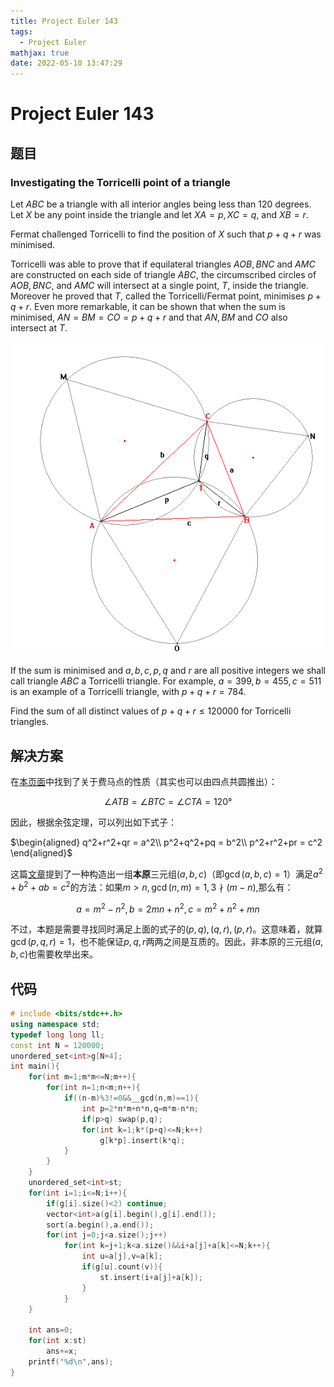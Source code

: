 ```yaml
---
title: Project Euler 143
tags:
  - Project Euler
mathjax: true
date: 2022-05-10 13:47:29
---
```


<escape><!-- more --></escape>

# Project Euler 143

## 题目

### Investigating the Torricelli point of a triangle

Let $ABC$ be a triangle with all interior angles being less than $120$ degrees. Let $X$ be any point inside the triangle and let $XA = p, XC = q$, and $XB = r$.

Fermat challenged Torricelli to find the position of $X$ such that $p + q + r$ was minimised.

Torricelli was able to prove that if equilateral triangles $AOB, BNC$ and $AMC$ are constructed on each side of triangle $ABC$, the circumscribed circles of $AOB, BNC$, and $AMC$ will intersect at a single point, $T$, inside the triangle. Moreover he proved that $T$, called the Torricelli/Fermat point, minimises $p + q + r$. Even more remarkable, it can be shown that when the sum is minimised, $AN = BM = CO = p + q + r$ and that $AN, BM$ and $CO$ also intersect at $T$.

![](../images/p143_torricelli.png)

If the sum is minimised and $a, b, c, p, q$ and $r$ are all positive integers we shall call triangle $ABC$ a Torricelli triangle. For example, $a = 399, b = 455, c = 511$ is an example of a Torricelli triangle, with $p + q + r = 784$.

Find the sum of all distinct values of $p + q + r \leq 120000$ for Torricelli triangles.

## 解决方案

在[本页面](https://mathworld.wolfram.com/FermatPoints.html)中找到了关于费马点的性质（其实也可以由四点共圆推出）：

$$\angle ATB=\angle BTC=\angle CTA=120°$$

因此，根据余弦定理，可以列出如下式子：

$\begin{aligned}
q^2+r^2+qr = a^2\\
p^2+q^2+pq = b^2\\
p^2+r^2+pr = c^2
\end{aligned}$

这篇[文章](http://www.geocities.ws/fredlb37/node9.html)提到了一种构造出一组**本原**三元组$(a,b,c)$（即$\gcd(a,b,c)=1$）满足$a^2+b^2+ab=c^2$的方法：如果$m>n,\gcd(n,m)=1,3 \nmid (m-n)$,那么有：

$$a=m^2-n^2,b=2mn+n^2,c=m^2+n^2+mn$$

不过，本题是需要寻找同时满足上面的式子的$(p,q),(q,r),(p,r)$。这意味着，就算$\gcd(p,q,r)=1$，也不能保证$p,q,r$两两之间是互质的。因此，非本原的三元组$(a,b,c)$也需要枚举出来。

## 代码

```C++
# include <bits/stdc++.h>
using namespace std;
typedef long long ll;
const int N = 120000;
unordered_set<int>g[N+4];
int main(){
    for(int m=1;m*m<=N;m++){
        for(int n=1;n<m;n++){
            if((n-m)%3!=0&&__gcd(n,m)==1){
                int p=2*n*m+n*n,q=m*m-n*n;
                if(p>q) swap(p,q);
                for(int k=1;k*(p+q)<=N;k++)
                    g[k*p].insert(k*q);
            }
        }
    }
    unordered_set<int>st;
    for(int i=1;i<=N;i++){
        if(g[i].size()<2) continue;
        vector<int>a(g[i].begin(),g[i].end());
        sort(a.begin(),a.end());
        for(int j=0;j<a.size();j++)
            for(int k=j+1;k<a.size()&&i+a[j]+a[k]<=N;k++){
                int u=a[j],v=a[k];
                if(g[u].count(v)){
                    st.insert(i+a[j]+a[k]);
                }
            }
    }

    int ans=0;
    for(int x:st)
        ans+=x;
    printf("%d\n",ans);
}

```
